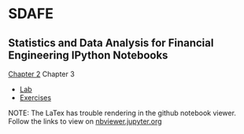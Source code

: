 # SDAFE
## Statistics and Data Analysis for Financial Engineering IPython Notebooks

[Chapter 2](http://nbviewer.jupyter.org/github/Michael-J-Ward/SDAFE/blob/master/Notebooks/Chapter2/ch2_lab.ipynb)
Chapter 3
  * [Lab](http://nbviewer.jupyter.org/github/Michael-J-Ward/SDAFE/blob/master/Notebooks/Chapter3/ch3_lab.ipynb)
  * [Exercises](http://nbviewer.jupyter.org/github/Michael-J-Ward/SDAFE/blob/master/Notebooks/Chapter3/ch3_exercises.ipynb)

NOTE: The LaTex has trouble rendering in the github notebook viewer. Follow the links to view on [nbviewer.jupyter.org](http://nbviewer.jupyter.org/)
